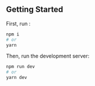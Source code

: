 

## Getting Started

First, run :

```bash
npm i
# or
yarn
```


Then, run the development server:

```bash
npm run dev
# or
yarn dev
```

